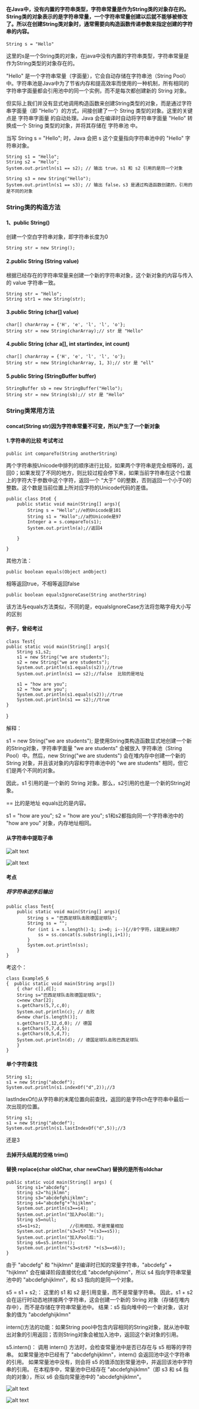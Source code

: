 #### 在Java中，没有内置的字符串类型，字符串常量是作为String类的对象存在的。 String类的对象表示的是字符串常量，一个字符串常量创建以后就不能够被修改了。所以在创建String类对象时，通常需要向构造函数传递参数来指定创建的字符串的内容。

    String s = "Hello"

这里的s是一个String类的对象，在java中没有内置的字符串类型，字符串常量是作为String类型的对象存在的。

"Hello" 是一个字符串常量（字面量），它会自动存储在字符串池（String Pool）中。字符串池是Java中为了节省内存和提高效率而使用的一种机制，所有相同的字符串字面量都会引用池中的同一个实例，而不是每次都创建新的 String 对象。

但实际上我们并没有显式地调用构造函数来创建String类型的对象，而是通过字符串字面量（即 "Hello"）的方式，间接创建了一个 String 类型的对象。这里的关键点是 字符串字面量 的自动处理。Java 会在编译时自动将字符串字面量 "Hello" 转换成一个 String 类型的对象，并将其存储在 字符串池 中。

当写 String s = "Hello"; 时，Java 会把 s 这个变量指向字符串池中的 "Hello" 字符串对象。

    String s1 = "Hello";
    String s2 = "Hello";
    System.out.println(s1 == s2); // 输出 true，s1 和 s2 引用的是同一个对象
    
    String s3 = new String("Hello");
    System.out.println(s1 == s3); // 输出 false，s3 是通过构造函数创建的，引用的是不同的对象

### String类的构造方法

#### 1、public String() 

创建一个空白字符串对象，即字符串长度为0

    String str = new String();

#### 2.public String (String value)

根据已经存在的字符串常量来创建一个新的字符串对象，这个新对象的内容与传入的 value 字符串一致。

    String str = "Hello";
    String str1 = new String(str);

#### 3.public String (char[] value)

    char[] charArray = {'H', 'e', 'l', 'l', 'o'};
    String str = new String(charArray);// str 是 "Hello"

#### 4.public String (char a[], int startindex, int count)

    char[] charArray = {'H', 'e', 'l', 'l', 'o'};
    String str = new String(charArray, 1, 3);// str 是 "ell"

#### 5.public String (StringBuffer buffer)

    StringBuffer sb = new StringBuffer("Hello");
    String str = new String(sb);// str 是 "Hello"

### String类常用方法

#### concat(String str)因为字符串常量不可变，所以产生了一个新对象

#### 1.字符串的比较 考试考过

    public int compareTo(String anotherString)

两个字符串按Unicode中排列的顺序进行比较，如果两个字符串是完全相等的，返回0；如果发现了不同的地方，则比较过程会停下来，如果当前字符串在这个位置上的字符大于参数中这个字符，返回一个 “大于” 0的整数，否则返回一个小于0的整数。这个数是当前位置上所对应字符的Unicode代码的差值。

    public class DtoE {
        public static void main(String[] args){
            String s = "Hello";//e的Unicode是101
            String s1 = "Hallo";//a的Unicode是97
            Integer a = s.compareTo(s1);
            System.out.println(a);//返回4
    
        }
    
    }

其他方法：


    public boolean equals(Object anObject)

相等返回true，不相等返回false

    public boolean equalsIgnoreCase(String anotherString)

该方法与equals方法类似，不同的是，equalsIgnoreCase方法将忽略字母大小写的区别

#### 例子，曾经考过

    class Test{
    public static void main(String[] args){
        String s1,s2;
        s1 = new String("we are students");
        s2 = new String("we are students");
        System.out.println(s1.equals(s2));//true
        System.out.println(s1 == s2);//false  比较的是地址
    
        s1 = "how are you";
        s2 = "how are you";
        System.out.println(s1.equals(s2));//true
        System.out.println(s1 == s2);//true
    }
}

解释：

s1 = new String("we are students"); 是使用String类构造函数显式地创建一个新的String对象，字符串字面量 "we are students" 会被放入 字符串池（String Pool）中。然后，new String("we are students") 会在堆内存中创建一个新的 String 对象，并且该对象的内容和字符串池中的 "we are students" 相同，但它们是两个不同的对象。

因此，s1 引用的是一个新的 String 对象。那么，s2引用的也是一个新的String对象。

== 比的是地址 equals比的是内容。

s1 = "how are you";  s2 = "how are you";  s1和s2都指向同一个字符串池中的 "how are you" 对象，内存地址相同。


#### 从字符串中提取子串

![alt text](image.png)

![alt text](image-1.png)


#### 考点 

##### 将字符串逆序后输出

    public class Test{
        public static void main(String[] args){
            String s = "巴西足球队击败德国足球队";
            String ss = "";
            for (int i = s.length()-1; i>=0; i--){//8个字符，i就是从0到7
                ss = ss.concat(s.substring(i,i+1));
            }
            System.out.println(ss);
        }
    }

考这个：


    class Example5_6
    {  public static void main(String args[])
        { char c[],d[];
        String s="巴西足球队击败德国足球队";
        c=new char[2];
        s.getChars(5,7,c,0);
        System.out.println(c); // 击败
        d=new char[s.length()];
        s.getChars(7,12,d,0); // 德国
        s.getChars(5,7,d,5); 
        s.getChars(0,5,d,7);
        System.out.println(d); // 德国足球队击败巴西足球队
        }
    }

#### 单个字符查找

    String s1;
    s1 = new String("abcdef");
    System.out.println(s1.indexOf("d",2));//3

lastIndexOf()从字符串的末尾位置向前查找，返回的是字符ch在字符串中最后一次出现的位置。

    String s1;
    s1 = new String("abcdef");
    System.out.println(s1.lastIndexOf("d",5));//3

还是3

#### 去掉开头结尾的空格 trim()

#### 替换 replace(char oldChar, char newChar) 替换的是所有oldchar



    public static void main(String[] args) {
        String s1="abcdefg";
        String s2="hijklmn";
        String s3="abcdefghijklmn";
        String s4="abcdefg"+"hijklmn";
        System.out.println(s3==s4);
        System.out.println("加入Pool前:"); 
        String s5=null;
        s5=s1+s2;           //引用相加，不是常量相加
        System.out.println("s3=s5? "+(s3==s5));
        System.out.println("加入Pool后:");       
        String s6=s5.intern();
        System.out.println("s3=str6? "+(s3==s6));  
    }

由于 "abcdefg" 和 "hijklmn" 是编译时已知的常量字符串，"abcdefg" + "hijklmn" 会在编译阶段直接优化成 "abcdefghijklmn"，所以 s4 指向字符串常量池中的 "abcdefghijklmn"，和 s3 指向的是同一个对象。

s5 = s1 + s2;：
这里的 s1 和 s2 是引用变量，而不是常量字符串。
因此，s1 + s2 会在运行时动态地拼接两个字符串，这会创建一个新的 String 对象（存储在堆内存中），而不是存储在字符串常量池中。
结果：s5 指向堆中的一个新对象，该对象的值为 "abcdefghijklmn"

intern()方法的功能：如果String pool中包含内容相同的String对象，就从池中取出对象的引用返回；否则String对象会被加入池中，返回这个新对象的引用。

s5.intern()：
调用 intern() 方法时，会检查常量池中是否已存在与 s5 相等的字符串。
如果常量池中已经有了 "abcdefghijklmn"，intern() 会返回池中这个字符串的引用。
如果常量池中没有，则会将 s5 的值添加到常量池中，并返回该池中字符串的引用。
在本程序中，常量池中已经存在 "abcdefghijklmn"（即 s3 和 s4 指向的对象），所以 s6 会指向常量池中的 "abcdefghijklmn"。

![alt text](image-5.png)

![alt text](image-6.png)